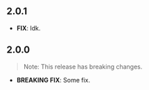 ## 2.0.1

 - **FIX**: Idk.

## 2.0.0

> Note: This release has breaking changes.

 - **BREAKING** **FIX**: Some fix.

